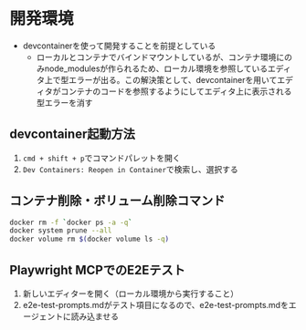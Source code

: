 # 開発環境

- devcontainerを使って開発することを前提としている
    - ローカルとコンテナでバインドマウントしているが、コンテナ環境にのみnode_modulesが作られるため、ローカル環境を参照しているエディタ上で型エラーが出る。この解決策として、devcontainerを用いてエディタがコンテナのコードを参照するようにしてエディタ上に表示される型エラーを消す

## devcontainer起動方法

1. `cmd + shift + p`でコマンドパレットを開く
2. `Dev Containers: Reopen in Container`で検索し、選択する

## コンテナ削除・ボリューム削除コマンド

```bash
docker rm -f `docker ps -a -q`
docker system prune --all
docker volume rm $(docker volume ls -q)
```

## Playwright MCPでのE2Eテスト

1. 新しいエディターを開く（ローカル環境から実行すること）
2. e2e-test-prompts.mdがテスト項目になるので、e2e-test-prompts.mdをエージェントに読み込ませる
